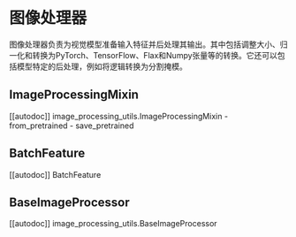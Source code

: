 <!--版权所有2022年The HuggingFace团队保留所有权利。

根据Apache许可证2.0版（“许可证”）的规定，除非符合许可证，否则你不得使用此文件。
你可以获取许可证的副本：

http://www.apache.org/licenses/LICENSE-2.0

除非适用法律要求或书面同意，根据许可证分发的软件是基于"原样"分发的，不附带任何明示或暗示的担保。请查看许可证以了解许可证下的特定语言和限制。

⚠️请注意，此文件为Markdown格式，但包含我们doc-builder（类似于MDX）的特定语法，可能无法正确渲染在你的Markdown查看器中。-->

# 图像处理器

图像处理器负责为视觉模型准备输入特征并后处理其输出。其中包括调整大小、归一化和转换为PyTorch、TensorFlow、Flax和Numpy张量等的转换。它还可以包括模型特定的后处理，例如将逻辑转换为分割掩模。

## ImageProcessingMixin

[[autodoc]] image_processing_utils.ImageProcessingMixin
    - from_pretrained
    - save_pretrained

## BatchFeature

[[autodoc]] BatchFeature

## BaseImageProcessor

[[autodoc]] image_processing_utils.BaseImageProcessor